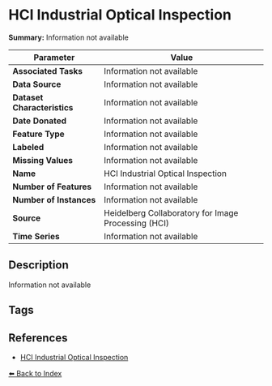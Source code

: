 # HCI Industrial Optical Inspection

**Summary:** Information not available

| Parameter | Value |
| --- | --- |
| **Associated Tasks** | Information not available |
| **Data Source** | Information not available |
| **Dataset Characteristics** | Information not available |
| **Date Donated** | Information not available |
| **Feature Type** | Information not available |
| **Labeled** | Information not available |
| **Missing Values** | Information not available |
| **Name** | HCI Industrial Optical Inspection |
| **Number of Features** | Information not available |
| **Number of Instances** | Information not available |
| **Source** | Heidelberg Collaboratory for Image Processing (HCI) |
| **Time Series** | Information not available |

## Description

Information not available

## Tags



## References

- [HCI Industrial Optical Inspection](https://hci.iwr.uni-heidelberg.de/content/weakly-supervised-learning-industrial-optical-inspection)

[⬅️ Back to Index](../README.md)
